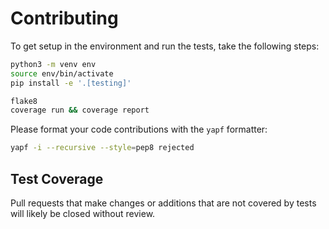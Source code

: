 # Contributing

To get setup in the environment and run the tests, take the following steps:

```sh
python3 -m venv env
source env/bin/activate
pip install -e '.[testing]'

flake8
coverage run && coverage report
```

Please format your code contributions with the ``yapf`` formatter:

```sh
yapf -i --recursive --style=pep8 rejected
```

## Test Coverage

Pull requests that make changes or additions that are not covered by tests
will likely be closed without review.
